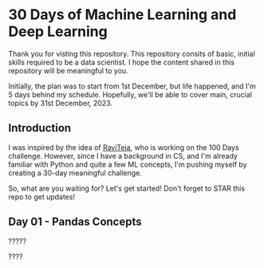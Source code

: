 # 30 Days of Machine Learning and Deep Learning

Thank you for visting this repository. This repository consits of basic, initial skills required to be a data scientist. I hope the content shared in this repository will be meaningful to you.

Initially, the plan was to start from 1st December, but life happened, and I'm 5 days behind my schedule. Hopefully, we'll be able to cover main, crucial topics by 31st December, 2023.

## Introduction

I was inspired by the idea of [RaviTeja](https://github.com/ds-teja), who is working on the 100 Days challenge. However, since I have a background in CS, and I'm already familiar with Python and quite a few ML concepts, I'm pushing myself by creating a 30-day meaningful challenge.

So, what are you waiting for? Let's get started! Don't forget to STAR this repo to get updates!

## Day 01 - Pandas Concepts

?????

????

